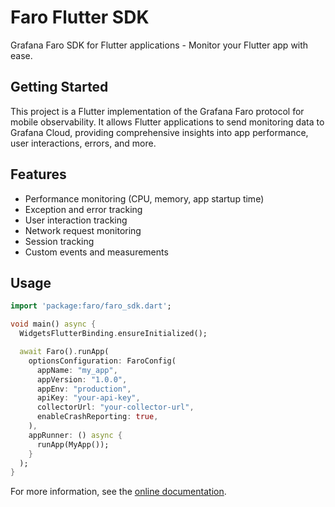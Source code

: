 # Faro Flutter SDK

Grafana Faro SDK for Flutter applications - Monitor your Flutter app with ease.

## Getting Started

This project is a Flutter implementation of the Grafana Faro protocol for mobile observability. It allows Flutter applications to send monitoring data to Grafana Cloud, providing comprehensive insights into app performance, user interactions, errors, and more.

## Features

- Performance monitoring (CPU, memory, app startup time)
- Exception and error tracking
- User interaction tracking
- Network request monitoring
- Session tracking
- Custom events and measurements

## Usage

```dart
import 'package:faro/faro_sdk.dart';

void main() async {
  WidgetsFlutterBinding.ensureInitialized();

  await Faro().runApp(
    optionsConfiguration: FaroConfig(
      appName: "my_app",
      appVersion: "1.0.0",
      appEnv: "production",
      apiKey: "your-api-key",
      collectorUrl: "your-collector-url",
      enableCrashReporting: true,
    ),
    appRunner: () async {
      runApp(MyApp());
    }
  );
}
```

For more information, see the [online documentation](https://flutter.dev/docs).
